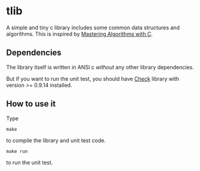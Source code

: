 # tlib
A simple and tiny c library includes some common data structures and algorithms.
This is inspired by [Mastering Algorithms with C](http://www.amazon.com/Mastering-Algorithms-C-Kyle-Loudon/dp/1565924533).

## Dependencies
The library itself is written in ANSI c *without* any other library dependencies.

But if you want to run the unit test, you should have [Check](http://check.sourceforge.net/) library with version >= 0.9.14 installed.

## How to use it
Type
```
make
```
to compile the library and unit test code.

```
make run
```
to run the unit test.
